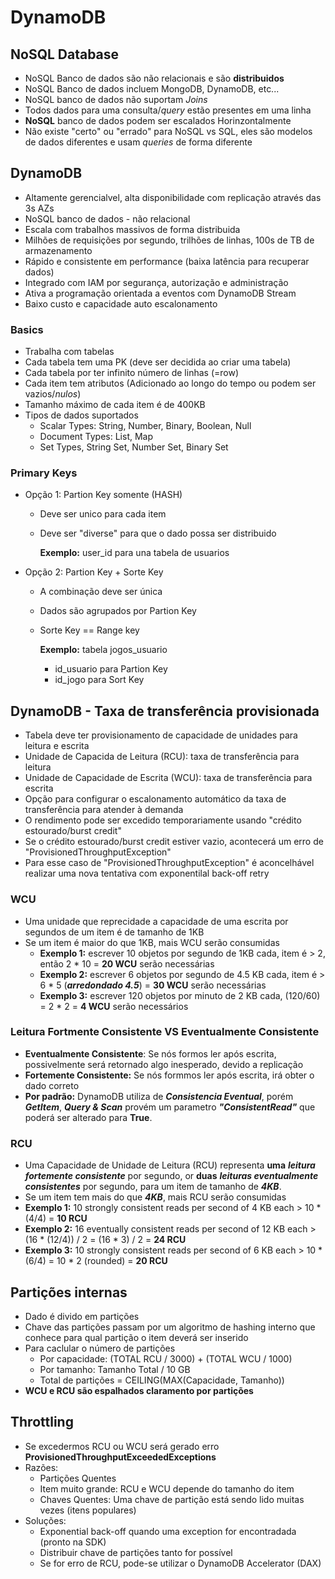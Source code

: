 # DynamoDB

## NoSQL Database

* NoSQL Banco de dados são não relacionais e são **distribuidos**
* NoSQL Banco de dados incluem MongoDB, DynamoDB, etc...
* NoSQL banco de dados não suportam *Joins*
* Todos dados para uma consulta/*query* estão presentes em uma linha
* **NoSQL** banco de dados podem ser escalados Horinzontalmente
* Não existe "certo" ou "errado" para NoSQL vs SQL, eles são modelos de dados diferentes e usam *queries* de forma diferente

## DynamoDB

* Altamente gerencialvel, alta disponibilidade com replicação através das 3s AZs
* NoSQL banco de dados - não relacional
* Escala com trabalhos massivos de forma distribuida
* Milhões de requisições por segundo, trilhões de linhas, 100s de TB de armazenamento
* Rápido e consistente em performance (baixa latência para recuperar dados)
* Integrado com IAM por segurança, autorização e administração
* Ativa a programação orientada a eventos com DynamoDB Stream
* Baixo custo e capacidade auto escalonamento

### Basics

* Trabalha com tabelas
* Cada tabela tem uma PK (deve ser decidida ao criar uma tabela)
* Cada tabela por ter infinito número de linhas (=row)
* Cada item tem atributos (Adicionado ao longo do tempo ou podem ser vazios/*nulos*)
* Tamanho máximo de cada item é de 400KB
* Tipos de dados suportados
  * Scalar Types: String, Number, Binary, Boolean, Null
  * Document Types: List, Map
  * Set Types, String Set, Number Set, Binary Set

### Primary Keys

* Opção 1: Partion Key somente (HASH)

  * Deve ser unico para cada item

  * Deve ser "diverse" para que o dado possa ser distribuido

    **Exemplo:** user_id para una tabela de usuarios

* Opção 2: Partion Key + Sorte Key

  * A combinação deve ser única

  * Dados são agrupados por Partion Key

  * Sorte Key == Range key

    **Exemplo:** tabela jogos_usuario

    * id_usuario para Partion Key
    * id_jogo para Sort Key

## DynamoDB - Taxa de transferência provisionada

* Tabela deve ter provisionamento de capacidade de unidades para leitura e escrita
* Unidade de Capacida de Leitura (RCU): taxa de transferência para leitura
* Unidade de Capacidade de Escrita (WCU): taxa de transferência para escrita
* Opção para configurar o escalonamento automático da taxa de transferência para atender à demanda
* O rendimento pode ser excedido temporariamente usando "crédito estourado/burst credit"
* Se o crédito estourado/burst credit estiver vazio, acontecerá um erro de "ProvisionedThroughputException"
* Para esse caso de "ProvisionedThroughputException" é aconcelhável realizar uma nova tentativa com exponentilal back-off retry

### WCU

* Uma unidade que reprecidade a capacidade de uma escrita por segundos de um item é de tamanho de 1KB
* Se um item é maior do que 1KB, mais WCU serão consumidas
  * **Exemplo 1:** escrever 10 objetos por segundo de 1KB cada, item é > 2, então 2 * 10 = **20 WCU** serão necessárias
  * **Exemplo 2:** escrever 6 objetos por segundo de 4.5 KB cada, item é > 6 * 5 (***arredondado 4.5***) = **30 WCU** serão necessárias
  * **Exemplo 3:** escrever 120 objetos por minuto de 2 KB cada, (120/60) = 2 * 2 = **4 WCU** serão necessários

### Leitura Fortmente Consistente  VS Eventualmente Consistente

* **Eventualmente Consistente**: Se nós formos ler após escrita, possivelmente será retornado algo inesperado, devido a replicação
* **Fortemente Consistente:** Se nós formmos ler após escrita, irá obter o dado correto
* **Por padrão:** DynamoDB utiliza de ***Consistencia Eventual***, porém ***GetItem***, ***Query & Scan*** provém um parametro ***"ConsistentRead"*** que poderá ser alterado para **True**.

### RCU

* Uma Capacidade de Unidade de Leitura (RCU) representa **uma** ***leitura fortemente consistente*** por segundo, or **duas** ***leituras eventualmente consistentes*** por segundo, para um item de tamanho de ***4KB***.
* Se um item tem mais do que ***4KB***, mais RCU serão consumidas
* **Exemplo 1:** 10 strongly consistent reads per second of 4 KB each > 10 * (4/4) = **10 RCU** 
* **Exemplo 2:** 16 eventually consistent reads per second of 12 KB each > (16 * (12/4)) / 2 = (16 * 3) / 2 =  **24 RCU**
* **Exemplo 3:** 10 strongly consistent reads per second of 6 KB each > 10 * (6/4) = 10 * 2 (rounded) = **20 RCU**

## Partições internas

* Dado é divido em partições
* Chave das partições passam por um algoritmo de hashing interno que conhece para qual partição o item deverá ser inserido
* Para caclular o número de partições
  * Por capacidade: (TOTAL RCU / 3000) + (TOTAL WCU / 1000)
  * Por tamanho: Tamanho Total / 10 GB
  * Total de partições = CEILING(MAX(Capacidade, Tamanho))
* **WCU  e RCU são espalhados claramento por partições**

## Throttling

* Se excedermos RCU ou WCU será gerado erro **ProvisionedThroughputExceededExceptions**
* Razões:
  * Partições Quentes
  * Item muito grande: RCU e WCU depende do tamanho do item
  * Chaves Quentes: Uma chave de partição está sendo lido muitas vezes (itens populares)
* Soluções:
  * Exponential back-off quando uma exception for encontradada (pronto na SDK)
  * Distribuir chave de partições tanto for possível
  * Se for erro de RCU, pode-se utilizar o DynamoDB Accelerator (DAX)